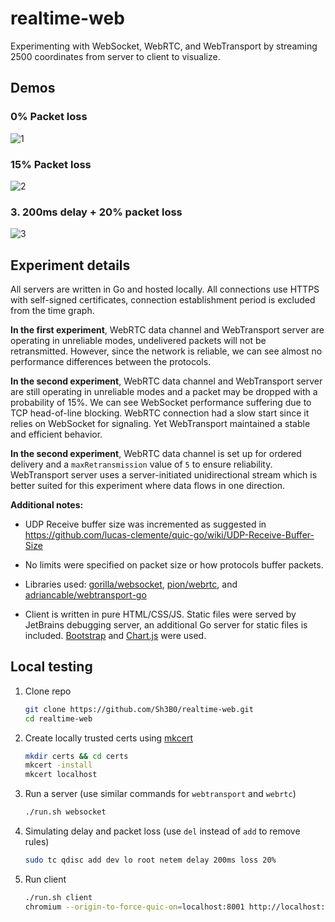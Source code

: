 # realtime-web

Experimenting with WebSocket, WebRTC, and WebTransport by streaming 2500 coordinates from server to client to visualize.

## Demos

### 0% Packet loss

![1](./gifs/1.gif)

### 15% Packet loss

![2](./gifs/2.gif)

### 3. 200ms delay + 20% packet loss

![3](./gifs/3.gif)

## Experiment details

All servers are written in Go and hosted locally. All connections use HTTPS with self-signed certificates, connection establishment period is excluded from the time graph.

**In the first experiment**, WebRTC data channel and WebTransport server are operating in unreliable modes, undelivered packets will not be retransmitted. However, since the network is reliable, we can see almost no performance differences between the protocols.

**In the second experiment**, WebRTC data channel and WebTransport server are still operating in unreliable modes and a packet may be dropped with a probability of 15%. We can see WebSocket performance suffering due to TCP head-of-line blocking. WebRTC connection had a slow start since it relies on WebSocket for signaling. Yet WebTransport maintained a stable and efficient behavior.

**In the second experiment**, WebRTC data channel is set up for ordered delivery and a `maxRetransmission` value of `5` to ensure reliability. WebTransport server uses a server-initiated unidirectional stream which is better suited for this experiment where data flows in one direction.

**Additional notes:**

- UDP Receive buffer size was incremented as suggested in https://github.com/lucas-clemente/quic-go/wiki/UDP-Receive-Buffer-Size

- No limits were specified on packet size or how protocols buffer packets.
- Libraries used: [gorilla/websocket](https://github.com/gorilla/websocket), [pion/webrtc](https://github.com/pion/webrtc), and [adriancable/webtransport-go](https://github.com/adriancable/webtransport-go)
- Client is written in pure HTML/CSS/JS. Static files were served by JetBrains debugging server, an additional Go server for static files is included. [Bootstrap](https://getbootstrap.com/) and [Chart.js](https://www.chartjs.org/) were used.

## Local testing

1. Clone repo
    ```bash
    git clone https://github.com/Sh3B0/realtime-web.git
    cd realtime-web
    ```

2. Create locally trusted certs using [mkcert](https://github.com/FiloSottile/mkcert) 
    ```bash
    mkdir certs && cd certs
    mkcert -install
    mkcert localhost
    ```

3. Run a server (use similar commands for `webtransport` and `webrtc`)
    ```bash
    ./run.sh websocket
    ```

4. Simulating delay and packet loss (use `del` instead of `add` to remove rules)
    ```bash
    sudo tc qdisc add dev lo root netem delay 200ms loss 20%
    ```
    
5. Run client
    ```bash
    ./run.sh client
    chromium --origin-to-force-quic-on=localhost:8001 http://localhost:3000
    ```

